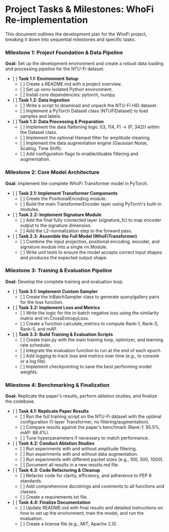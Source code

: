 # **Project Tasks & Milestones: WhoFi Re-implementation**

This document outlines the development plan for the WhoFi project, breaking it down into sequential milestones and specific tasks.

### **Milestone 1: Project Foundation & Data Pipeline**

**Goal:** Set up the development environment and create a robust data loading and processing pipeline for the NTU-Fi dataset.

* \[ \] **Task 1.1: Environment Setup**
  * \[ \] Create a README.md with a project overview.
  * \[ \] Set up venv isolated Python environment.
  * \[ \] Install core dependencies: pytorch, numpy.
* \[ \] **Task 1.2: Data Ingestion**
  * \[ \] Write a script to download and unpack the NTU-Fi HID dataset.
  * \[ \] Implement a PyTorch Dataset class (NTUFiDataset) to load samples and labels.
* \[ \] **Task 1.3: Data Processing & Preparation**
  * \[ \] Implement the data flattening logic ((3, 114, P) \-\> (P, 342)) within the Dataset class.
  * \[ \] Implement the optional Hampel filter for amplitude cleaning.
  * \[ \] Implement the data augmentation engine (Gaussian Noise, Scaling, Time Shift).
  * \[ \] Add configuration flags to enable/disable filtering and augmentation.

### **Milestone 2: Core Model Architecture**

**Goal:** Implement the complete WhoFi Transformer model in PyTorch.

* \[ \] **Task 2.1: Implement Transformer Components**
  * \[ \] Create the PositionalEncoding module.
  * \[ \] Build the main TransformerEncoder layer using PyTorch's built-in modules.
* \[ \] **Task 2.2: Implement Signature Module**
  * \[ \] Add the final fully connected layer (signature\_fc) to map encoder output to the signature dimension.
  * \[ \] Add the L2-normalization step to the forward pass.
* \[ \] **Task 2.3: Assemble the Full Model (WhoFiTransformer)**
  * \[ \] Combine the input projection, positional encoding, encoder, and signature module into a single nn.Module.
  * \[ \] Write unit tests to ensure the model accepts correct input shapes and produces the expected output shape.

### **Milestone 3: Training & Evaluation Pipeline**

**Goal:** Develop the complete training and evaluation loop.

* \[ \] **Task 3.1: Implement Custom Sampler**
  * \[ \] Create the InBatchSampler class to generate query/gallery pairs for the loss function.
* \[ \] **Task 3.2: Implement Loss and Metrics**
  * \[ \] Write the logic for the in-batch negative loss using the similarity matrix and nn.CrossEntropyLoss.
  * \[ \] Create a function calculate\_metrics to compute Rank-1, Rank-3, Rank-5, and mAP.
* \[ \] **Task 3.3: Build Training & Evaluation Scripts**
  * \[ \] Create train.py with the main training loop, optimizer, and learning rate scheduler.
  * \[ \] Integrate the evaluation function to run at the end of each epoch.
  * \[ \] Add logging to track loss and metrics over time (e.g., to console or a log file).
  * \[ \] Implement checkpointing to save the best performing model weights.

### **Milestone 4: Benchmarking & Finalization**

**Goal:** Replicate the paper's results, perform ablation studies, and finalize the codebase.

* \[ \] **Task 4.1: Replicate Paper Results**
  * \[ \] Run the full training script on the NTU-Fi dataset with the optimal configuration (1-layer Transformer, no filtering/augmentation).
  * \[ \] Compare results against the paper's benchmark (Rank-1: 95.5%, mAP: 88.4%).
  * \[ \] Tune hyperparameters if necessary to match performance.
* \[ \] **Task 4.2: Conduct Ablation Studies**
  * \[ \] Run experiments with and without amplitude filtering.
  * \[ \] Run experiments with and without data augmentation.
  * \[ \] Run experiments with different packet sizes (e.g., 100, 500, 1000).
  * \[ \] Document all results in a new results.md file.
* \[ \] **Task 4.3: Code Refactoring & Cleanup**
  * \[ \] Refactor code for clarity, efficiency, and adherence to PEP 8 standards.
  * \[ \] Add comprehensive docstrings and comments to all functions and classes.
  * \[ \] Create a requirements.txt file.
* \[ \] **Task 4.4: Finalize Documentation**
  * \[ \] Update README.md with final results and detailed instructions on how to set up the environment, train the model, and run the evaluation.
  * \[ \] Create a license file (e.g., MIT, Apache 2.0).
